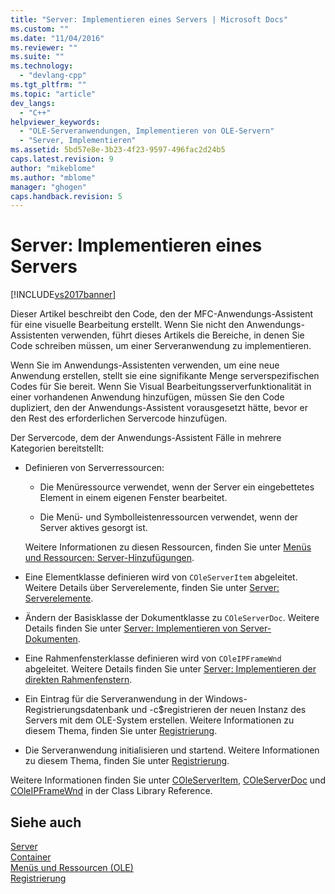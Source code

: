 ```yaml
---
title: "Server: Implementieren eines Servers | Microsoft Docs"
ms.custom: ""
ms.date: "11/04/2016"
ms.reviewer: ""
ms.suite: ""
ms.technology: 
  - "devlang-cpp"
ms.tgt_pltfrm: ""
ms.topic: "article"
dev_langs: 
  - "C++"
helpviewer_keywords: 
  - "OLE-Serveranwendungen, Implementieren von OLE-Servern"
  - "Server, Implementieren"
ms.assetid: 5bd57e8e-3b23-4f23-9597-496fac2d24b5
caps.latest.revision: 9
author: "mikeblome"
ms.author: "mblome"
manager: "ghogen"
caps.handback.revision: 5
---
```

# Server: Implementieren eines Servers
[!INCLUDE[vs2017banner](../assembler/inline/includes/vs2017banner.md)]

Dieser Artikel beschreibt den Code, den der MFC\-Anwendungs\-Assistent für eine visuelle Bearbeitung erstellt.  Wenn Sie nicht den Anwendungs\-Assistenten verwenden, führt dieses Artikels die Bereiche, in denen Sie Code schreiben müssen, um einer Serveranwendung zu implementieren.  
  
 Wenn Sie im Anwendungs\-Assistenten verwenden, um eine neue Anwendung erstellen, stellt sie eine signifikante Menge serverspezifischen Codes für Sie bereit.  Wenn Sie Visual Bearbeitungsserverfunktionalität in einer vorhandenen Anwendung hinzufügen, müssen Sie den Code dupliziert, den der Anwendungs\-Assistent vorausgesetzt hätte, bevor er den Rest des erforderlichen Servercode hinzufügen.  
  
 Der Servercode, dem der Anwendungs\-Assistent Fälle in mehrere Kategorien bereitstellt:  
  
-   Definieren von Serverressourcen:  
  
    -   Die Menüressource verwendet, wenn der Server ein eingebettetes Element in einem eigenen Fenster bearbeitet.  
  
    -   Die Menü\- und Symbolleistenressourcen verwendet, wenn der Server aktives gesorgt ist.  
  
     Weitere Informationen zu diesen Ressourcen, finden Sie unter [Menüs und Ressourcen: Server\-Hinzufügungen](../mfc/menus-and-resources-server-additions.md).  
  
-   Eine Elementklasse definieren wird von `COleServerItem` abgeleitet.  Weitere Details über Serverelemente, finden Sie unter [Server: Serverelemente](../mfc/servers-server-items.md).  
  
-   Ändern der Basisklasse der Dokumentklasse zu `COleServerDoc`.  Weitere Details finden Sie unter [Server: Implementieren von Server\-Dokumenten](../mfc/servers-implementing-server-documents.md).  
  
-   Eine Rahmenfensterklasse definieren wird von `COleIPFrameWnd` abgeleitet.  Weitere Details finden Sie unter [Server: Implementieren der direkten Rahmenfenstern](../mfc/servers-implementing-in-place-frame-windows.md).  
  
-   Ein Eintrag für die Serveranwendung in der Windows\-Registrierungsdatenbank und \-c$registrieren der neuen Instanz des Servers mit dem OLE\-System erstellen.  Weitere Informationen zu diesem Thema, finden Sie unter [Registrierung](../mfc/registration.md).  
  
-   Die Serveranwendung initialisieren und startend.  Weitere Informationen zu diesem Thema, finden Sie unter [Registrierung](../mfc/registration.md).  
  
 Weitere Informationen finden Sie unter [COleServerItem](../mfc/reference/coleserveritem-class.md), [COleServerDoc](../mfc/reference/coleserverdoc-class.md) und [COleIPFrameWnd](../mfc/reference/coleipframewnd-class.md) in der Class Library Reference.  
  
## Siehe auch  
 [Server](../mfc/servers.md)   
 [Container](../mfc/containers.md)   
 [Menüs und Ressourcen \(OLE\)](../mfc/menus-and-resources-ole.md)   
 [Registrierung](../mfc/registration.md)